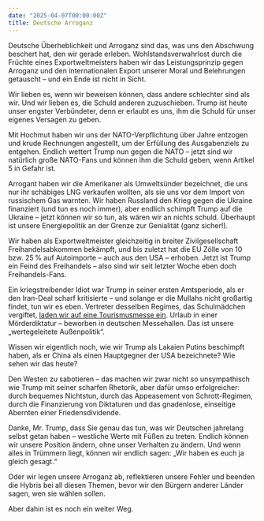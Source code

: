 ```yaml
---
date: "2025-04-07T00:00:00Z"
title: Deutsche Arroganz
---
```


Deutsche Überheblichkeit und Arroganz sind das, was uns den Abschwung beschert hat, den wir gerade erleben. Wohlstandsverwahrlost durch die Früchte eines Exportweltmeisters haben wir das Leistungsprinzip gegen Arroganz und den internationalen Export unserer Moral und Belehrungen getauscht – und ein Ende ist nicht in Sicht.

Wir lieben es, wenn wir beweisen können, dass andere schlechter sind als wir. Und wir lieben es, die Schuld anderen zuzuschieben. Trump ist heute unser engster Verbündeter, denn er erlaubt es uns, ihm die Schuld für unser eigenes Versagen zu geben.

Mit Hochmut haben wir uns der NATO-Verpflichtung über Jahre entzogen und krude Rechnungen angestellt, um der Erfüllung des Ausgabenziels zu entgehen. Endlich wettert Trump nun gegen die NATO – jetzt sind wir natürlich große NATO-Fans und können ihm die Schuld geben, wenn Artikel 5 in Gefahr ist.

Arrogant haben wir die Amerikaner als Umweltsünder bezeichnet, die uns nur ihr schäbiges LNG verkaufen wollten, als sie uns vor dem Import von russischem Gas warnten. Wir haben Russland den Krieg gegen die Ukraine finanziert (und tun es noch immer), aber endlich schimpft Trump auf die Ukraine – jetzt können wir so tun, als wären wir an nichts schuld. Überhaupt ist unsere Energiepolitik an der Grenze zur Genialität (ganz sicher!).

Wir haben als Exportweltmeister gleichzeitig in breiter Zivilgesellschaft Freihandelsabkommen bekämpft, und bis zuletzt hat die EU Zölle von 10 bzw. 25 % auf Autoimporte – auch aus den USA – erhoben. Jetzt ist Trump ein Feind des Freihandels – also sind wir seit letzter Woche eben doch Freihandels-Fans.

Ein kriegstreibender Idiot war Trump in seiner ersten Amtsperiode, als er den Iran-Deal scharf kritisierte – und solange er die Mullahs nicht großartig findet, tun wir es eben. Vertreter desselben Regimes, das Schulmädchen vergiftet, [laden wir auf eine Tourismusmesse ein](https://x.com/Volker_Beck/status/1897964397806436650). Urlaub in einer Mörderdiktatur – beworben in deutschen Messehallen. Das ist unsere „wertegeleitete Außenpolitik“.

Wissen wir eigentlich noch, wie wir Trump als Lakaien Putins beschimpft haben, als er China als einen Hauptgegner der USA bezeichnete? Wie sehen wir das heute?

Den Westen zu sabotieren – das machen wir zwar nicht so unsympathisch wie Trump mit seiner scharfen Rhetorik, aber dafür umso erfolgreicher: durch bequemes Nichtstun, durch das Appeasement von Schrott-Regimen, durch die Finanzierung von Diktaturen und das gnadenlose, einseitige Abernten einer Friedensdividende.

Danke, Mr. Trump, dass Sie genau das tun, was wir Deutschen jahrelang selbst getan haben – westliche Werte mit Füßen zu treten.
Endlich können wir unsere Position ändern, ohne unser Verhalten zu ändern. Und wenn alles in Trümmern liegt, können wir endlich sagen:
„Wir haben es euch ja gleich gesagt.“

Oder wir legen unsere Arroganz ab, reflektieren unsere Fehler und beenden die Hybris bei all diesen Themen, bevor wir den Bürgern anderer Länder sagen, wen sie wählen sollen.

Aber dahin ist es noch ein weiter Weg.
